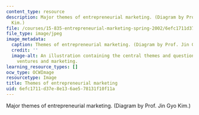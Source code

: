 ```yaml
---
content_type: resource
description: Major themes of entrepreneurial marketing. (Diagram by Prof. Jin Gyo
  Kim.)
file: /courses/15-835-entrepreneurial-marketing-spring-2002/6efc1711d37e8e136ae578131f10f11a_15-835s02.jpg
file_type: image/jpeg
image_metadata:
  caption: Themes of entrepreneurial marketing. (Diagram by Prof. Jin Gyo Kim.)
  credit: ''
  image-alt: An illustration containing the central themes and questions of entrepreneurial
    ventures and marketing.
learning_resource_types: []
ocw_type: OCWImage
resourcetype: Image
title: Themes of entrepreneurial marketing
uid: 6efc1711-d37e-8e13-6ae5-78131f10f11a
---
```

Major themes of entrepreneurial marketing. (Diagram by Prof. Jin Gyo Kim.)

